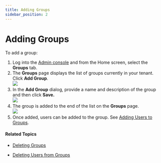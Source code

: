 ```yaml
---
title: Adding Groups
sidebar_position: 2
---
```

Adding Groups
=============

To add a group:

1.  Log into the [Admin console](/docs/secure-work/workforce-settings/admin-console/admin-console-login) and from the Home screen, select the **Groups** tab.
2.  The **Groups** page displays the list of groups currently in your tenant.  Click **Add Group**.  
    ![](/images/groups/add_group_button.PNG)
3.  In the **Add Group** dialog, provide a name and description of the group and then click **Save.  
    **![](/images/groups/add_group_sales.PNG)****
4.  The group is added to the end of the list on the **Groups** page.  
    ![](/images/groups/sales_added.PNG)
5.  Once added, users can be added to the group. See [Adding Users to Groups](Adding_Users_to_Groups.htm).

#### Related Topics

* [Deleting Groups](/docs/secure-work/workforce-settings/groups/deleting-groups)

* [Deleting Users from Groups](/docs/secure-work/workforce-settings/groups/removing-users-from-groups)